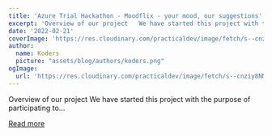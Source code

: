 ```yaml
---
title: 'Azure Trial Hackathon - Moodflix - your mood, our suggestions'
excerpt: 'Overview of our project   We have started this project with the purpose of participating to...'
date: '2022-02-21'
coverImage: 'https://res.cloudinary.com/practicaldev/image/fetch/s--cnziy8NN--/c_imagga_scale,f_auto,fl_progressive,h_420,q_66,w_1000/https://dev-to-uploads.s3.amazonaws.com/uploads/articles/etehgw8w5ll30q9zqq0y.gif'
author:
  name: Koders
  picture: "assets/blog/authors/koders.png"
ogImage:
  url: 'https://res.cloudinary.com/practicaldev/image/fetch/s--cnziy8NN--/c_imagga_scale,f_auto,fl_progressive,h_420,q_66,w_1000/https://dev-to-uploads.s3.amazonaws.com/uploads/articles/etehgw8w5ll30q9zqq0y.gif'
---
```


Overview of our project   We have started this project with the purpose of participating to...

[Read more](https://dev.to/kasuken/azure-trial-hackathon-moodflix-your-mood-our-suggestions-4p92)
